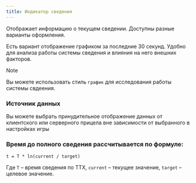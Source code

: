 ```yaml
---
title: Индикатор сведения
---
```


Отображает информацию о текущем сведении. Доступны разные варианты оформления.

Есть вариант отображение графиком за последние 30 секунд. Удобно для анализа работы системы сведения и влияния на него внешних факторов.

> [!NOTE]
> Вы можете использовать стиль `график` для исследования работы системы свдеения.

### Источник данных
Вы можете выбрать принудительное отображение данных от клиентского или серверного прицела вне зависимости от выбранного в настройках игры

### Время до полного сведения рассчитывается по формуле:
```
t = T * ln(current / target)
```
Где `T` – время сведения по ТТХ, `current` – текущее значение, `target` – целевое значение.